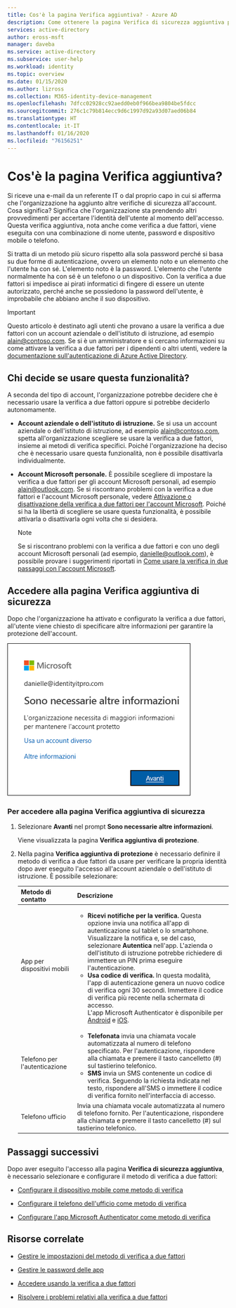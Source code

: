 ```yaml
---
title: Cos'è la pagina Verifica aggiuntiva? - Azure AD
description: Come ottenere la pagina Verifica di sicurezza aggiuntiva per la verifica a due fattori.
services: active-directory
author: eross-msft
manager: daveba
ms.service: active-directory
ms.subservice: user-help
ms.workload: identity
ms.topic: overview
ms.date: 01/15/2020
ms.author: lizross
ms.collection: M365-identity-device-management
ms.openlocfilehash: 7dfcc02928cc92aedd0eb0f966bea9804be5fdcc
ms.sourcegitcommit: 276c1c79b814ecc9d6c1997d92a93d07aed06b84
ms.translationtype: HT
ms.contentlocale: it-IT
ms.lasthandoff: 01/16/2020
ms.locfileid: "76156251"
---
```

# <a name="what-is-the-additional-verification-page"></a>Cos'è la pagina Verifica aggiuntiva?

Si riceve una e-mail da un referente IT o dal proprio capo in cui si afferma che l'organizzazione ha aggiunto altre verifiche di sicurezza all'account. Cosa significa? Significa che l'organizzazione sta prendendo altri provvedimenti per accertare l'identità dell'utente al momento dell'accesso. Questa verifica aggiuntiva, nota anche come verifica a due fattori, viene eseguita con una combinazione di nome utente, password e dispositivo mobile o telefono.

Si tratta di un metodo più sicuro rispetto alla sola password perché si basa su due forme di autenticazione, ovvero un elemento noto e un elemento che l'utente ha con sé. L'elemento noto è la password. L'elemento che l'utente normalmente ha con sé è un telefono o un dispositivo. Con la verifica a due fattori si impedisce ai pirati informatici di fingere di essere un utente autorizzato, perché anche se possiedono la password dell'utente, è improbabile che abbiano anche il suo dispositivo.

>[!Important]
>Questo articolo è destinato agli utenti che provano a usare la verifica a due fattori con un account aziendale o dell'istituto di istruzione, ad esempio alain@contoso.com. Se si è un amministratore e si cercano informazioni su come attivare la verifica a due fattori per i dipendenti o altri utenti, vedere la [documentazione sull'autenticazione di Azure Active Directory](https://docs.microsoft.com/azure/active-directory/authentication/).

## <a name="who-decides-if-you-use-this-feature"></a>Chi decide se usare questa funzionalità?

A seconda del tipo di account, l'organizzazione potrebbe decidere che è necessario usare la verifica a due fattori oppure si potrebbe deciderlo autonomamente.

- **Account aziendale o dell'istituto di istruzione.** Se si usa un account aziendale o dell'istituto di istruzione, ad esempio alain@contoso.com, spetta all'organizzazione scegliere se usare la verifica a due fattori, insieme ai metodi di verifica specifici. Poiché l'organizzazione ha deciso che è necessario usare questa funzionalità, non è possibile disattivarla individualmente.

- **Account Microsoft personale.** È possibile scegliere di impostare la verifica a due fattori per gli account Microsoft personali, ad esempio alain@outlook.com. Se si riscontrano problemi con la verifica a due fattori e l'account Microsoft personale, vedere [Attivazione o disattivazione della verifica a due fattori per l'account Microsoft](https://support.microsoft.com/help/4028586/microsoft-account-turning-two-step-verification-on-or-off). Poiché si ha la libertà di scegliere se usare questa funzionalità, è possibile attivarla o disattivarla ogni volta che si desidera.

    >[!Note]
    >Se si riscontrano problemi con la verifica a due fattori e con uno degli account Microsoft personali (ad esempio, danielle@outlook.com), è possibile provare i suggerimenti riportati in [Come usare la verifica in due passaggi con l'account Microsoft](https://support.microsoft.com/help/12408/microsoft-account-how-to-use-two-step-verification).

## <a name="access-the-additional-security-verification-page"></a>Accedere alla pagina Verifica aggiuntiva di sicurezza

Dopo che l'organizzazione ha attivato e configurato la verifica a due fattori, all'utente viene chiesto di specificare altre informazioni per garantire la protezione dell'account.

![Prompt per la richiesta di altre informazioni](media/multi-factor-authentication-verification-methods/multi-factor-authentication-initial-prompt.png)

### <a name="to-access-the-additional-security-verification-page"></a>Per accedere alla pagina Verifica aggiuntiva di sicurezza

1. Selezionare **Avanti** nel prompt **Sono necessarie altre informazioni**.

    Viene visualizzata la pagina **Verifica aggiuntiva di protezione**.

2. Nella pagina **Verifica aggiuntiva di protezione** è necessario definire il metodo di verifica a due fattori da usare per verificare la propria identità dopo aver eseguito l'accesso all'account aziendale o dell'istituto di istruzione. È possibile selezionare:

    | Metodo di contatto | Descrizione |
    | --- | --- |
    | App per dispositivi mobili | <ul><li>**Ricevi notifiche per la verifica.** Questa opzione invia una notifica all'app di autenticazione sul tablet o lo smartphone. Visualizzare la notifica e, se del caso, selezionare **Autentica** nell'app. L'azienda o dell'istituto di istruzione potrebbe richiedere di immettere un PIN prima eseguire l'autenticazione.</li><li>**Usa codice di verifica.** In questa modalità, l'app di autenticazione genera un nuovo codice di verifica ogni 30 secondi. Immettere il codice di verifica più recente nella schermata di accesso.<br>L'app Microsoft Authenticator è disponibile per [Android](https://go.microsoft.com/fwlink/?linkid=866594) e [iOS](https://go.microsoft.com/fwlink/?linkid=866594).</li></ul> |
    | Telefono per l'autenticazione | <ul><li>**Telefonata** invia una chiamata vocale automatizzata al numero di telefono specificato. Per l'autenticazione, rispondere alla chiamata e premere il tasto cancelletto (#) sul tastierino telefonico.</li><li>**SMS** invia un SMS contenente un codice di verifica. Seguendo la richiesta indicata nel testo, rispondere all'SMS o immettere il codice di verifica fornito nell'interfaccia di accesso.</li></ul> |
    | Telefono ufficio | Invia una chiamata vocale automatizzata al numero di telefono fornito. Per l'autenticazione, rispondere alla chiamata e premere il tasto cancelletto (#) sul tastierino telefonico. |

## <a name="next-steps"></a>Passaggi successivi

Dopo aver eseguito l'accesso alla pagina **Verifica di sicurezza aggiuntiva**, è necessario selezionare e configurare il metodo di verifica a due fattori:

- [Configurare il dispositivo mobile come metodo di verifica](multi-factor-authentication-setup-phone-number.md)

- [Configurare il telefono dell'ufficio come metodo di verifica](multi-factor-authentication-setup-office-phone.md)

- [Configurare l'app Microsoft Authenticator come metodo di verifica](multi-factor-authentication-setup-auth-app.md)

## <a name="related-resources"></a>Risorse correlate

- [Gestire le impostazioni del metodo di verifica a due fattori](multi-factor-authentication-end-user-manage-settings.md)

- [Gestire le password delle app](multi-factor-authentication-end-user-app-passwords.md)

- [Accedere usando la verifica a due fattori](multi-factor-authentication-end-user-signin.md)

- [Risolvere i problemi relativi alla verifica a due fattori](multi-factor-authentication-end-user-troubleshoot.md) 
